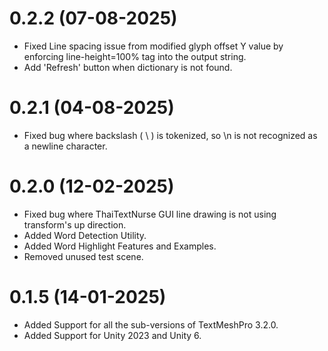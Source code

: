 # 0.2.2 (07-08-2025)
- Fixed Line spacing issue from modified glyph offset Y value by enforcing line-height=100% tag into the output string.
- Add 'Refresh' button when dictionary is not found.

# 0.2.1 (04-08-2025)
- Fixed bug where backslash ( \ ) is tokenized, so \n is not recognized as a newline character.

# 0.2.0 (12-02-2025)
- Fixed bug where ThaiTextNurse GUI line drawing is not using transform's up direction.
- Added Word Detection Utility.
- Added Word Highlight Features and Examples.
- Removed unused test scene.

# 0.1.5 (14-01-2025)
- Added Support for all the sub-versions of TextMeshPro 3.2.0.
- Added Support for Unity 2023 and Unity 6.
